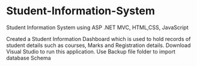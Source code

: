 # Student-Information-System
Student Information System using ASP .NET MVC, HTML,CSS, JavaScript

Created a Student Information Dashboard which is used to hold records of student details such as courses, Marks and Registration details.
Download Visual Studio to run this application. 
Use Backup file folder to import database Schema
